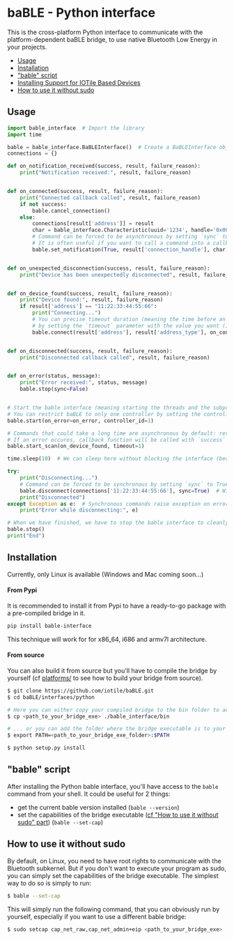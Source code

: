 # baBLE - Python interface

This is the cross-platform Python interface to communicate with the platform-dependent baBLE bridge, to use
native Bluetooth Low Energy in your projects.

- [Usage](#usage)
- [Installation](#installation)
- ["bable" script](#"bable"-script)
- [Installing Support for IOTile Based Devices](#installing-support-for-iotile-based-devices)
- [How to use it without sudo](#how-to-use-it-without-sudo)


## Usage

```python
import bable_interface  # Import the library
import time

bable = bable_interface.BaBLEInterface()  # Create a BaBLEInterface object to send commands
connections = {}

def on_notification_received(success, result, failure_reason):
    print("Notification received:", result, failure_reason)


def on_connected(success, result, failure_reason):
    print("Connected callback called", result, failure_reason)
    if not success:
        bable.cancel_connection()
    else:
        connections[result['address']] = result
        char = bable_interface.Characteristic(uuid='1234', handle='0x000a', value_handle='0x000b')
        # Command can be forced to be asynchronous by setting `sync` to False (if command is sync by default)
        # It is often useful if you want to call a command into a callback function (because they must not be blocking)
        bable.set_notification(True, result['connection_handle'], char, on_notification_received=on_notification_received, sync=False)


def on_unexpected_disconnection(success, result, failure_reason):
    print("Device has been unexpectedly disconnected", result, failure_reason)


def on_device_found(success, result, failure_reason):
    print("Device found:", result, failure_reason)
    if result['address'] == "11:22:33:44:55:66":
        print("Connecting...")
        # You can precise timeout duration (meaning the time before an exception is raised if no response has been received)
        # by setting the `timeout` parameter with the value you want (in seconds)
        bable.connect(result['address'], result['address_type'], on_connected, on_unexpected_disconnection, timeout=5.0)


def on_disconnected(success, result, failure_reason):
    print("Disconnected callback called", result, failure_reason)


def on_error(status, message):
    print("Error received:", status, message)
    bable.stop(sync=False)


# Start the bable interface (meaning starting the threads and the subprocess needed to make it work)
# You can restrict baBLE to only one controller by setting the controller_id (if you want to use multiple controllers)
bable.start(on_error=on_error, controller_id=1)

# Commands that could take a long time are asynchronous by default: result is sent by calling a callback function.
# If an error occures, callback function will be called with `success` parameter as False and failure_reason as the error
bable.start_scan(on_device_found, timeout=1)

time.sleep(10)  # We can sleep here without blocking the interface (because it is running in another thread)

try:
    print("Disconnecting...")
    # Command can be forced to be synchronous by setting `sync` to True (if command is async by default)
    bable.disconnect(connections['11:22:33:44:55:66'], sync=True)  # Will block until disconnected
    print("Disconnected")
except Exception as e:  # Synchronous commands raise exception on error
    print("Error while disconnecting:", e)

# When we have finished, we have to stop the bable interface to cleanly terminate the threads and the subprocess.
bable.stop()
print("End")
```

## Installation

Currently, only Linux is available (Windows and Mac coming soon...)

#### From Pypi

It is recommended to install it from Pypi to have a ready-to-go package with a pre-compiled bridge in it.

```bash
pip install bable-interface
```

This technique will work for for x86_64, i686 and armv7l architecture.

#### From source

You can also build it from source but you'll have to compile the bridge by yourself
(cf [platforms/](https://github.com/iotile/baBLE/tree/master/platforms) to see how to build your bridge from source).

```bash
$ git clone https://github.com/iotile/baBLE.git
$ cd baBLE/interfaces/python

# Here you can either copy your compiled bridge to the bin folder to add it to your package...
$ cp <path_to_your_bridge_exe> ./bable_interface/bin

# ... or you can add the folder where the bridge executable is to your PATH (and add use_path=True to BaBLEInterface.start())
$ export PATH=<path_to_your_bridge_exe_folder>:$PATH

$ python setup.py install
```

## "bable" script

After installing the Python bable interface, you'll have access to the `bable` command from your shell. It could be useful
for 2 things:
  - get the current bable version installed (`bable --version`)
  - set the capabilities of the bridge executable ([cf "How to use it without sudo" part](#how-to-use-it-without-sudo))
  (`bable --set-cap`)

## How to use it without sudo

By default, on Linux, you need to have root rights to communicate with the Bluetooth subkernel. But if you don't want to
execute your program as sudo, you can simply set the capabilities of the bridge executable. 
The simplest way to do so is simply to run:

```bash
$ bable --set-cap
```

This will simply run the following command, that you can obviously run by yourself, especially if you want to use a
different bable bridge:

```bash
$ sudo setcap cap_net_raw,cap_net_admin+eip <path_to_your_bridge_exe>
```
